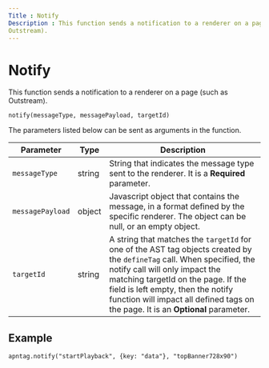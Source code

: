 ```yaml
---
Title : Notify
Description : This function sends a notification to a renderer on a page (such as
Outstream).
---
```



# Notify





This function sends a notification to a renderer on a page (such as
Outstream).

``` pre
notify(messageType, messagePayload, targetId)
```

The parameters listed below can be sent as arguments in the function.

<table class="table">
<thead class="thead">
<tr class="header row">
<th id="ID-0000165b__entry__1" class="entry">Parameter</th>
<th id="ID-0000165b__entry__2" class="entry">Type</th>
<th id="ID-0000165b__entry__3" class="entry">Description</th>
</tr>
</thead>
<tbody class="tbody">
<tr class="odd row">
<td class="entry" headers="ID-0000165b__entry__1"><code
class="ph codeph">messageType</code></td>
<td class="entry" headers="ID-0000165b__entry__2">string</td>
<td class="entry" headers="ID-0000165b__entry__3">String that indicates
the message type sent to the renderer. It is a <strong>Required</strong>
parameter. </td>
</tr>
<tr class="even row">
<td class="entry" headers="ID-0000165b__entry__1"><code
class="ph codeph">messagePayload</code></td>
<td class="entry" headers="ID-0000165b__entry__2">object</td>
<td class="entry" headers="ID-0000165b__entry__3">Javascript object that
contains the message, in a format defined by the specific renderer. The
object can be null, or an empty object.</td>
</tr>
<tr class="odd row">
<td class="entry" headers="ID-0000165b__entry__1"><code
class="ph codeph">targetId</code></td>
<td class="entry" headers="ID-0000165b__entry__2">string</td>
<td class="entry" headers="ID-0000165b__entry__3">A string that matches
the <code class="ph codeph">targetId</code> for one of the AST tag
objects created by the <code class="ph codeph">defineTag</code> call.
When specified, the notify call will only impact the matching targetId
on the page. If the field is left empty, then the notify function will
impact all defined tags on the page. It is an <strong>Optional</strong>
parameter.</td>
</tr>
</tbody>
</table>





## Example

``` pre
apntag.notify("startPlayback", {key: "data"}, "topBanner728x90")
```






